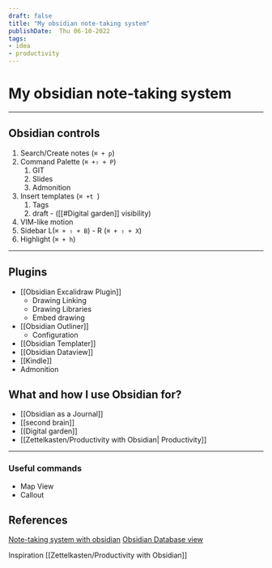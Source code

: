 ```yaml
---
draft: false
title: "My obsidian note-taking system"
publishDate:  Thu 06-10-2022
tags:
- idea
- productivity
---
```

# My obsidian note-taking system

---
## Obsidian controls

1. Search/Create notes (`⌘ + p`)
2. Command Palette (`⌘ +⇧ + P`)
	1. GIT
	2. Slides
	3. Admonition
3. Insert templates (`⌘ +t `)
	1. Tags
	2. draft - ([[#Digital garden]] visibility)
4. VIM-like motion
5. Sidebar L(`⌘ + ⇧ + B`) - R (`⌘ + ⇧ + X`)
6. Highlight (`⌘ + h`)

---
## Plugins

- [[Obsidian Excalidraw Plugin]]
	- Drawing Linking
	- Drawing Libraries
	- Embed drawing
- [[Obsidian Outliner]]
	- Configuration
- [[Obsidian Templater]]
- [[Obsidian Dataview]]
- [[Kindle]]
- Admonition


## What and how I use Obsidian for?
- [[Obsidian as a Journal]]
- [[second brain]]
- [[Digital garden]] 
- [[Zettelkasten/Productivity with Obsidian| Productivity]]




---



### Useful commands
- Map View
- Callout




## References
[Note-taking system with obsidian](https://www.youtube.com/watch?v=E6ySG7xYgjY&list=WL&index=9&t=338s)
[Obsidian Database view](https://www.youtube.com/watch?v=AhhFLXfldJQ)

Inspiration 
[[Zettelkasten/Productivity with Obsidian]]
